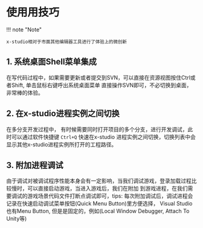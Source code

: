 # 使用用技巧

!!! note "Note"

    x-studio相对于市面其他编辑器工具进行了体验上的微创新

## 1. 系统桌面Shell菜单集成

在写代码过程中，如果需要更新或者提交到SVN，可以直接在资源视图按住Ctrl或者Shift, 单击鼠标右键呼出系统桌面菜单
直接操作SVN即可，不必切换到桌面，非常棒的体验。

## 2. 在x-studio进程实例之间切换

在多分支开发过程中， 有时候需要同时打开项目的多个分支，进行开发调试，此时可以通过软件快捷键 ``Ctrl+Q`` 快速在x-studio
进程实例之间切换，切换列表中会显示其他x-studio进程实例所打开的工程路径。

## 3. 附加进程调试

由于调试对被调试程序性能本身会有一定影响，当我们调试游戏，登录加载过程比较慢时，可以直接启动游戏，当进入游戏后，我们在附加
到游戏进程，在我们需要调试的游戏场景代码文件打断点调试即可，tips: 每次附加调试后，调试进程会记录在快速启动调试菜单按钮(Quick Menu Button)里方便选择，
Visual Studio也有Menu Button, 但是是固定的，例如(Local Window Debugger, Attach To Unity等)
